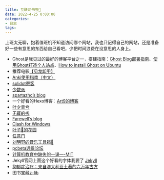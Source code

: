 ```yaml
---
title: 互联网书签🔖
date: 2022-4-25 0:00:00
categories:
- 日志
tags:
---
```

上班太无聊，抱着值班机不知道访问哪个网站，我也只记得自己的网站，还是准备好一些有意思的东西给自己看吧，少把时间浪费在没意思的人身上。

* Ghost是我见过的最好的博客平台之一，搭建指南：[Ghost Blog部署指南](https://sspai.com/post/68855)、[使用Ghost打造个人站点](https://xiaoyc.com/2020/10/15/2020-10-build-website-with-ghost/)、[How to install Ghost on Ubuntu](https://ghost.org/docs/install/ubuntu/#install-ghost-cli)
* 推荐电影[【见龙卸甲】](https://www.nnyy6.top/dianying/26718.html)
* [Anki使用指南（中文）](http://www.ankichina.net/manual/anki/)
* [solidot寄客](https://www.solidot.org)
* [少数派](https://sspai.com)
* [spartazhc’s blog](https://spartazhc.github.io/)
* 一个好看的Hexo博客：[Art9的博客](https://xiaoyc.com)
* [叶夕青兮](https://erl.im)
* [无辄的栈](https://www.zackwu.com)
* [Farewell’s blog](https://www.ifarewell.xyz)
* [Clash for Windows](https://github.com/Fndroid/clash_for_windows_pkg)
* [叶子🍃的花园](https://mskclover.com)
* [任意门](https://gate.ofo.moe)
* [刘明野的音乐工具箱🧰](http://music.liumingye.cn/)
* [pcbeta远景论坛](https://bbs.pcbeta.com/)
* [计算机教育中缺失的一课—-MIT](https://missing-semester-cn.github.io/)
* Jekyll官网上面这个好看的字体我要了 [Jekyll](https://jekyllrb.com)
* [抑郁症治疗：来自澳大利亚土著的六万年古方](https://www.bbc.com/ukchina/simp/vert-tra-50025140)
* 图书宝藏[z-lib](z-lib.org)
